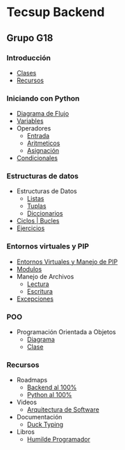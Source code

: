 # Tecsup Backend

## Grupo G18

### Introducción

- [Clases](#lunes)
- [Recursos](#recursos)

### Iniciando con Python

- [Diagrama de Flujo](Lunes/diagrama_flujo.drawio)
- [Variables](Lunes/variables.py)
- Operadores
  - [Entrada](Lunes/operador_entrada.py)
  - [Aritmeticos](Lunes/operadores_aritmeticos.py)
  - [Asignación](Lunes/operadores_asignacion.py)
- [Condicionales](Lunes/condicionales.py)

### Estructuras de datos

- Estructuras de Datos
  - [Listas](Martes/listas.py)
  - [Tuplas](Martes/tuplas.py)
  - [Diccionarios](Martes/diccionarios.py)
- [Ciclos | Bucles](Martes/iteradores.py)
- [Ejercicios](Martes/ejercicios.py)

### Entornos virtuales y PIP

- [Entornos Virtuales y Manejo de PIP](Miercoles/README.md)
- [Modulos](Miercoles/modulos.py)
- Manejo de Archivos
  - [Lectura](Miercoles/lectura_archivos.py)
  - [Escritura](Miercoles/escritura_archivos.py)
- [Excepciones](Miercoles/excepciones.py)

### POO

- Programación Orientada a Objetos
  - [Diagrama](Jueves/poo.drawio)
  - [Clase](Jueves/poo.py)

### Recursos

- Roadmaps
  - [Backend al 100%](https://roadmap.sh/backend)
  - [Python al 100%](https://roadmap.sh/python)
- Videos
  - [Arquitectura de Software](https://www.youtube.com/watch?v=MbX0hGRiJm8)
- Documentación
  - [Duck Typing](https://realpython.com/lessons/duck-typing/)
- Libros
  - [Humilde Programador](http://nummolt.blogspot.com/2019/08/el-programador-humilde.html)

